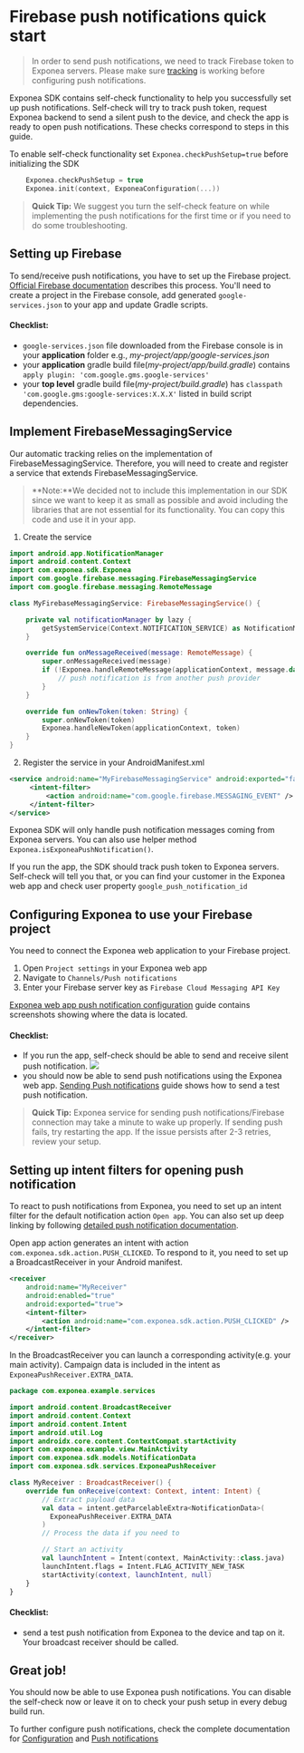 

# Firebase push notifications quick start
> In order to send push notifications, we need to track Firebase token to Exponea servers. Please make sure [tracking](./TRACKING.md) is working before configuring push notifications.

Exponea SDK contains self-check functionality to help you successfully set up push notifications. Self-check will try to track push token, request Exponea backend to send a silent push to the device, and check the app is ready to open push notifications. These checks correspond to steps in this guide.

To enable self-check functionality set `Exponea.checkPushSetup=true` before initializing the SDK

``` kotlin
    Exponea.checkPushSetup = true
    Exponea.init(context, ExponeaConfiguration(...))
```

> **Quick Tip:** We suggest you turn the self-check feature on while implementing the push notifications for the first time or if you need to do some troubleshooting.

## Setting up Firebase
To send/receive push notifications, you have to set up the Firebase project. [Official Firebase documentation](https://firebase.google.com/docs/android/setup#console) describes this process. You'll need to create a project in the Firebase console, add generated `google-services.json` to your app and update Gradle scripts.

#### Checklist:
 - `google-services.json` file downloaded from the Firebase console is in your **application** folder e.g., *my-project/app/google-services.json*
 - your **application** gradle build file(*my-project/app/build.gradle*) contains `apply plugin: 'com.google.gms.google-services'`
 - your **top level** gradle build file(*my-project/build.gradle*) has `classpath 'com.google.gms:google-services:X.X.X'` listed in build script dependencies.

 ## Implement FirebaseMessagingService

Our automatic tracking relies on the implementation of FirebaseMessagingService. Therefore, you will need to create and register a service that extends FirebaseMessagingService.

> **Note:**We decided not to include this implementation in our SDK since we want to keep it as small as possible and avoid including the libraries that are not essential for its functionality. You can copy this code and use it in your app.

1. Create the service
``` kotlin
import android.app.NotificationManager  
import android.content.Context  
import com.exponea.sdk.Exponea  
import com.google.firebase.messaging.FirebaseMessagingService  
import com.google.firebase.messaging.RemoteMessage

class MyFirebaseMessagingService: FirebaseMessagingService() {

    private val notificationManager by lazy {
        getSystemService(Context.NOTIFICATION_SERVICE) as NotificationManager
    }

    override fun onMessageReceived(message: RemoteMessage) {
        super.onMessageReceived(message)
        if (!Exponea.handleRemoteMessage(applicationContext, message.data, notificationManager)) {
            // push notification is from another push provider
        }
    }

    override fun onNewToken(token: String) {
        super.onNewToken(token)
        Exponea.handleNewToken(applicationContext, token)
    }
}
```

2. Register the service in your AndroidManifest.xml
```xml
<service android:name="MyFirebaseMessagingService" android:exported="false" >  
     <intent-filter> 
         <action android:name="com.google.firebase.MESSAGING_EVENT" />  
     </intent-filter>
</service>
```
Exponea SDK will only handle push notification messages coming from Exponea servers. You can also use helper method `Exponea.isExponeaPushNotification()`.

 If you run the app, the SDK should track push token to Exponea servers. Self-check will tell you that, or you can find your customer in the Exponea web app and check user property `google_push_notification_id`

## Configuring Exponea to use your Firebase project 
 You need to connect the Exponea web application to your Firebase project.
   1. Open `Project settings` in your Exponea web app
   2. Navigate to `Channels/Push notifications`
   3. Enter your Firebase server key as `Firebase Cloud Messaging API Key`

[Exponea web app push notification configuration](./FIREBASE.md) guide contains screenshots showing where the data is located.

 #### Checklist:
  - If you run the app, self-check should be able to send and receive silent push notification. 
  ![](pics/self-check.png)
  - you should now be able to send push notifications using the Exponea web app. [Sending Push notifications](./PUSH_SEND.md) guide shows how to send a test push notification.

> **Quick Tip:** Exponea service for sending push notifications/Firebase connection may take a minute to wake up properly. If sending push fails, try restarting the app. If the issue persists after 2-3 retries, review your setup.

## Setting up intent filters for opening push notification
To react to push notifications from Exponea, you need to set up an intent filter for the default notification action `Open app`. You can also set up deep linking by following [detailed push notification documentation](../Documentation/PUSH.md).

Open app action generates an intent with action `com.exponea.sdk.action.PUSH_CLICKED`. To respond to it, you need to set up a BroadcastReceiver in your Android manifest.

``` xml
<receiver
    android:name="MyReceiver"
    android:enabled="true"
    android:exported="true">
    <intent-filter>
        <action android:name="com.exponea.sdk.action.PUSH_CLICKED" />
    </intent-filter>
</receiver>
```

In the BroadcastReceiver you can launch a corresponding activity(e.g. your main activity). Campaign data is included in the intent as `ExponeaPushReceiver.EXTRA_DATA`.
``` kotlin
package com.exponea.example.services

import android.content.BroadcastReceiver
import android.content.Context
import android.content.Intent
import android.util.Log
import androidx.core.content.ContextCompat.startActivity
import com.exponea.example.view.MainActivity
import com.exponea.sdk.models.NotificationData
import com.exponea.sdk.services.ExponeaPushReceiver

class MyReceiver : BroadcastReceiver() {
    override fun onReceive(context: Context, intent: Intent) {
        // Extract payload data
        val data = intent.getParcelableExtra<NotificationData>(
          ExponeaPushReceiver.EXTRA_DATA
        )
        // Process the data if you need to

        // Start an activity
        val launchIntent = Intent(context, MainActivity::class.java)
        launchIntent.flags = Intent.FLAG_ACTIVITY_NEW_TASK
        startActivity(context, launchIntent, null)
    }
}
```

 #### Checklist:
 - send a test push notification from Exponea to the device and tap on it. Your broadcast receiver should be called.

## Great job!
 You should now be able to use Exponea push notifications. You can disable the self-check now or leave it on to check your push setup in every debug build run. 
 
  To further configure push notifications, check the complete documentation for [Configuration](../Documentation/CONFIG.md) and [Push notifications](../Documentation/PUSH.md)